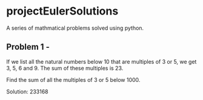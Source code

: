 # projectEulerSolutions
A series of mathmatical problems solved using python. 

## Problem 1 -

If we list all the natural numbers below 10 that are multiples of 3 or 5, we get 3, 5, 6 and 9. The sum of these multiples is 23.

Find the sum of all the multiples of 3 or 5 below 1000.

Solution: 233168
